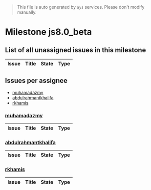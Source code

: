 > This file is auto generated by `ays` services. Please don't modify manually.

# Milestone js8.0_beta

## List of all unassigned issues in this milestone

|Issue|Title|State|Type|
|-----|-----|-----|---|


## Issues per assignee
- [muhamadazmy](#muhamadazmy)
- [abdulrahmantkhalifa](#abdulrahmantkhalifa)
- [rkhamis](#rkhamis)



### [muhamadazmy](https://github.com/muhamadazmy)

|Issue|Title|State|Type|
|-----|-----|-----|----|


### [abdulrahmantkhalifa](https://github.com/abdulrahmantkhalifa)

|Issue|Title|State|Type|
|-----|-----|-----|----|


### [rkhamis](https://github.com/rkhamis)

|Issue|Title|State|Type|
|-----|-----|-----|----|

